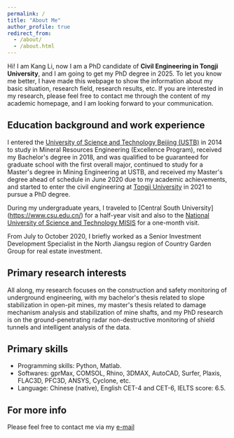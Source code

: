 ```yaml
---
permalink: /
title: "About Me"
author_profile: true
redirect_from: 
  - /about/
  - /about.html
---
```


Hi! I am Kang Li, now I am a PhD candidate of **Civil Engineering in Tongji University**, and I am going to get my PhD degree in 2025. To let you know me better, I have made this webpage to show the information about my basic situation, research field, research results, etc. If you are interested in my research, please feel free to contact me through the content of my academic homepage, and I am looking forward to your communication.

Education background and work experience
------
I entered the [University of Science and Technology Beijing (USTB)](https://www.ustb.edu.cn/) in 2014 to study in Mineral Resources Engineering (Excellence Program), received my Bachelor's degree in 2018, and was qualified to be guaranteed for graduate school with the first overall major, continued to study for a Master's degree in Mining Engineering at USTB, and received my Master's degree ahead of schedule in June 2020 due to my academic achievements, and started to enter the civil engineering at [Tongji University](https://www.tongji.edu.cn/) in 2021 to pursue a PhD degree. 

During my undergraduate years, I traveled to [Central South University] (https://www.csu.edu.cn/) for a half-year visit and also to the [National University of Science and Technology MISIS](https://misis.ru/) for a one-month visit.

From July to October 2020, I briefly worked as a Senior Investment Development Specialist in the North Jiangsu region of Country Garden Group for real estate investment.

Primary research interests
------
All along, my research focuses on the construction and safety monitoring of underground engineering, with my bachelor's thesis related to slope stabilization in open-pit mines, my master's thesis related to damage mechanism analysis and stabilization of mine shafts, and my PhD research is on the ground-penetrating radar non-destructive monitoring of shield tunnels and intelligent analysis of the data.

Primary skills
------
* Programming skills: Python, Matlab.
* Softwares: gprMax, COMSOL, Rhino, 3DMAX, AutoCAD, Surfer, Plaxis, FLAC3D, PFC3D, ANSYS, Cyclone, etc.
* Language: Chinese (native), English CET-4 and CET-6, IELTS score: 6.5.

For more info
------
Please feel free to contact me via my [e-mail](kaangli@outlook.com)
